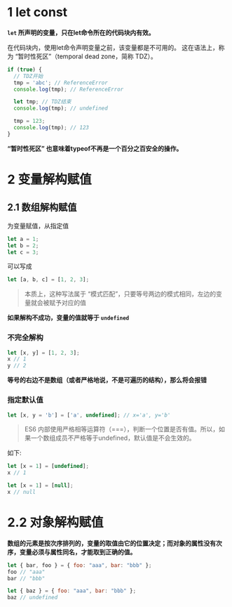 # 1 let const

**`let` 所声明的变量，只在let命令所在的代码块内有效。**

在代码块内，使用let命令声明变量之前，该变量都是不可用的。
这在语法上，称为 “暂时性死区”（temporal dead zone，简称 TDZ）。

```javascript
if (true) {
  // TDZ开始
  tmp = 'abc'; // ReferenceError
  console.log(tmp); // ReferenceError

  let tmp; // TDZ结束
  console.log(tmp); // undefined

  tmp = 123;
  console.log(tmp); // 123
}
```

**“暂时性死区” 也意味着typeof不再是一个百分之百安全的操作。**


# 2 变量解构赋值
## 2.1 数组解构赋值
为变量赋值，从指定值

```javascript
let a = 1;
let b = 2;
let c = 3;
```

可以写成

```javascript
let [a, b, c] = [1, 2, 3];
```
> 本质上，这种写法属于 “模式匹配”，只要等号两边的模式相同，左边的变量就会被赋予对应的值

**如果解构不成功，变量的值就等于 `undefined`**

### 不完全解构

```javascript
let [x, y] = [1, 2, 3];
x // 1
y // 2
```

**等号的右边不是数组（或者严格地说，不是可遍历的结构），那么将会报错**

### 指定默认值

```javascript
let [x, y = 'b'] = ['a', undefined]; // x='a', y='b'
```

> ES6 内部使用严格相等运算符（===），判断一个位置是否有值。所以，如果一个数组成员不严格等于undefined，默认值是不会生效的。

如下:
```javascript
let [x = 1] = [undefined];
x // 1

let [x = 1] = [null];
x // null
```

# 2.2 对象解构赋值

**数组的元素是按次序排列的，变量的取值由它的位置决定；而对象的属性没有次序，变量必须与属性同名，才能取到正确的值。**

```javascript
let { bar, foo } = { foo: "aaa", bar: "bbb" };
foo // "aaa"
bar // "bbb"

let { baz } = { foo: "aaa", bar: "bbb" };
baz // undefined
```

























